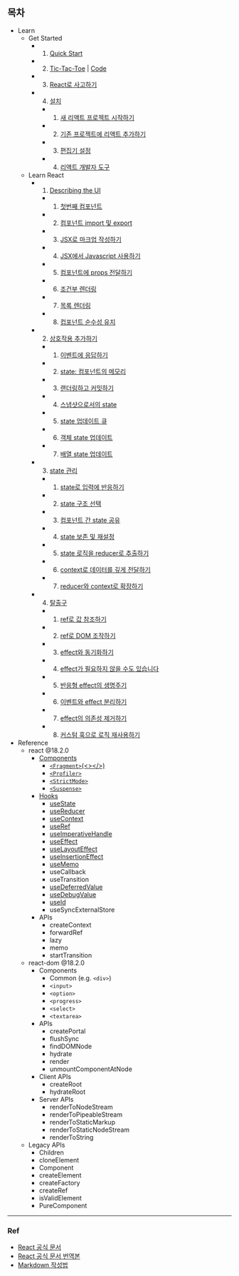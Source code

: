 ## 목차

- Learn
  - Get Started
    - 1. [Quick Start](https://github.com/rovin0805/React-Doc/blob/master/Learn/Get_Started/1.%20Quick_Start.md)
    - 2. [Tic-Tac-Toe](https://github.com/rovin0805/React-Doc/blob/master/Learn/Get_Started/2.%20Tic-Tac-Toe.md) | [Code](https://github.com/rovin0805/React-Doc/blob/master/Learn/Get_Started/2.%20Tic-Tac-Toe.js)
    - 3. [React로 사고하기](https://github.com/rovin0805/React-Doc/blob/master/Learn/Get_Started/3.%20React%EB%A1%9C%20%EC%82%AC%EA%B3%A0%ED%95%98%EA%B8%B0.md)
    - 4. [설치](https://github.com/rovin0805/React-Doc/blob/master/Learn/Get_Started/4.%EC%84%A4%EC%B9%98/4-0.%20%EC%84%A4%EC%B9%98.md)
      - 1. [새 리액트 프로젝트 시작하기](https://github.com/rovin0805/React-Doc/blob/master/Learn/Get_Started/4.%EC%84%A4%EC%B9%98/4-1.%20%EC%83%88%20%EB%A6%AC%EC%95%A1%ED%8A%B8%20%ED%94%84%EB%A1%9C%EC%A0%9D%ED%8A%B8%20%EC%8B%9C%EC%9E%91%ED%95%98%EA%B8%B0.md)
      - 2. [기존 프로젝트에 리액트 추가하기](https://github.com/rovin0805/React-Doc/blob/master/Learn/Get_Started/4.%EC%84%A4%EC%B9%98/4-2.%20%EA%B8%B0%EC%A1%B4%20%ED%94%84%EB%A1%9C%EC%A0%9D%ED%8A%B8%EC%97%90%20%EB%A6%AC%EC%95%A1%ED%8A%B8%20%EC%B6%94%EA%B0%80%ED%95%98%EA%B8%B0.md)
      - 3. [편집기 설정](https://github.com/rovin0805/React-Doc/blob/master/Learn/Get_Started/4.%EC%84%A4%EC%B9%98/4-3.%20%ED%8E%B8%EC%A7%91%EA%B8%B0%20%EC%84%A4%EC%A0%95.md)
      - 4. [리액트 개발자 도구](https://github.com/rovin0805/React-Doc/blob/master/Learn/Get_Started/4.%EC%84%A4%EC%B9%98/4-4.%20%EB%A6%AC%EC%95%A1%ED%8A%B8%20%EA%B0%9C%EB%B0%9C%EC%9E%90%20%EB%8F%84%EA%B5%AC.md)
  - Learn React
    - 1. [Describing the UI](https://github.com/rovin0805/React-Doc/blob/master/Learn/Learn_React/1.Describing_the_UI/1-0.%20%EA%B0%9C%EC%9A%94.md)
      - 1. [첫번째 컴포넌트](https://github.com/rovin0805/React-Doc/blob/master/Learn/Learn_React/1.Describing_the_UI/1-1.%20%EC%B2%AB%EB%B2%88%EC%A7%B8%20%EC%BB%B4%ED%8F%AC%EB%84%8C%ED%8A%B8%20.md)
      - 2. [컴포넌트 import 및 export](https://github.com/rovin0805/React-Doc/blob/master/Learn/Learn_React/1.Describing_the_UI/1-2.%20%EC%BB%B4%ED%8F%AC%EB%84%8C%ED%8A%B8%20import%20%EB%B0%8F%20export.md)
      - 3. [JSX로 마크업 작성하기](https://github.com/rovin0805/React-Doc/blob/master/Learn/Learn_React/1.Describing_the_UI/1-3.%20JSX%EB%A1%9C%20%EB%A7%88%ED%81%AC%EC%97%85%20%EC%9E%91%EC%84%B1%ED%95%98%EA%B8%B0.md)
      - 4. [JSX에서 Javascript 사용하기](https://github.com/rovin0805/React-Doc/blob/master/Learn/Learn_React/1.Describing_the_UI/1-4.%20JSX%EC%97%90%EC%84%9C%20JavaScript%20%EC%82%AC%EC%9A%A9%ED%95%98%EA%B8%B0.md)
      - 5. [컴포넌트에 props 전달하기](https://github.com/rovin0805/React-Doc/blob/master/Learn/Learn_React/1.Describing_the_UI/1-5.%20%EC%BB%B4%ED%8F%AC%EB%84%8C%ED%8A%B8%EC%97%90%20props%20%EC%A0%84%EB%8B%AC%ED%95%98%EA%B8%B0.md)
      - 6. [조건부 렌더링](https://github.com/rovin0805/React-Doc/blob/master/Learn/Learn_React/1.Describing_the_UI/1-6.%20%EC%A1%B0%EA%B1%B4%EB%B6%80%20%EB%A0%8C%EB%8D%94%EB%A7%81.md)
      - 7. [목록 렌더링](https://github.com/rovin0805/React-Doc/blob/master/Learn/Learn_React/1.Describing_the_UI/1-7.%20%EB%AA%A9%EB%A1%9D%20%EB%A0%8C%EB%8D%94%EB%A7%81.md)
      - 8. [컵포넌트 순수성 유지](https://github.com/rovin0805/React-Doc/blob/master/Learn/Learn_React/1.Describing_the_UI/1-8.%20%EC%BB%B4%ED%8F%AC%EB%84%8C%ED%8A%B8%20%EC%88%9C%EC%88%98%EC%84%B1%20%EC%9C%A0%EC%A7%80.md)
    - 2. [상호작용 추가하기](https://github.com/rovin0805/React-Doc/blob/master/Learn/Learn_React/2.%20%EC%83%81%ED%98%B8%EC%9E%91%EC%9A%A9%20%EC%B6%94%EA%B0%80%ED%95%98%EA%B8%B0/2-0.%20%EC%83%81%ED%98%B8%EC%9E%91%EC%9A%A9%20%EC%B6%94%EA%B0%80%ED%95%98%EA%B8%B0.md)
      - 1. [이벤트에 응답하기](https://github.com/rovin0805/React-Doc/blob/master/Learn/Learn_React/2.%20%EC%83%81%ED%98%B8%EC%9E%91%EC%9A%A9%20%EC%B6%94%EA%B0%80%ED%95%98%EA%B8%B0/2-1.%20%EC%9D%B4%EB%B2%A4%ED%8A%B8%EC%97%90%20%EC%9D%91%EB%8B%B5%ED%95%98%EA%B8%B0.md)
      - 2. [state: 컴포넌트의 메모리](https://github.com/rovin0805/React-Doc/blob/master/Learn/Learn_React/2.%20%EC%83%81%ED%98%B8%EC%9E%91%EC%9A%A9%20%EC%B6%94%EA%B0%80%ED%95%98%EA%B8%B0/2-2.%20State:%20%EC%BB%B4%ED%8F%AC%EB%84%8C%ED%8A%B8%EC%9D%98%20%EB%A9%94%EB%AA%A8%EB%A6%AC.md)
      - 3. [랜더링하고 커밋하기](https://github.com/rovin0805/React-Doc/blob/master/Learn/Learn_React/2.%20%EC%83%81%ED%98%B8%EC%9E%91%EC%9A%A9%20%EC%B6%94%EA%B0%80%ED%95%98%EA%B8%B0/2-3.%20%EB%A0%8C%EB%8D%94%EB%A7%81%ED%95%98%EA%B3%A0%20%EC%BB%A4%EB%B0%8B%ED%95%98%EA%B8%B0.md)
      - 4. [스냅샷으로서의 state](https://github.com/rovin0805/React-Doc/blob/master/Learn/Learn_React/2.%20%EC%83%81%ED%98%B8%EC%9E%91%EC%9A%A9%20%EC%B6%94%EA%B0%80%ED%95%98%EA%B8%B0/2-4.%20%EC%8A%A4%EB%83%85%EC%83%B7%EC%9C%BC%EB%A1%9C%EC%84%9C%EC%9D%98%20state.md)
      - 5. [state 업데이트 큐](https://github.com/rovin0805/React-Doc/blob/master/Learn/Learn_React/2.%20%EC%83%81%ED%98%B8%EC%9E%91%EC%9A%A9%20%EC%B6%94%EA%B0%80%ED%95%98%EA%B8%B0/2-5.%20state%20%EC%97%85%EB%8D%B0%EC%9D%B4%ED%8A%B8%20%ED%81%90.md)
      - 6. [객체 state 업데이트](https://github.com/rovin0805/React-Doc/blob/master/Learn/Learn_React/2.%20%EC%83%81%ED%98%B8%EC%9E%91%EC%9A%A9%20%EC%B6%94%EA%B0%80%ED%95%98%EA%B8%B0/2-6.%20%EA%B0%9D%EC%B2%B4%20state%20%EC%97%85%EB%8D%B0%EC%9D%B4%ED%8A%B8.md)
      - 7. [배열 state 업데이트](https://github.com/rovin0805/React-Doc/blob/master/Learn/Learn_React/2.%20%EC%83%81%ED%98%B8%EC%9E%91%EC%9A%A9%20%EC%B6%94%EA%B0%80%ED%95%98%EA%B8%B0/2-7.%20%EB%B0%B0%EC%97%B4%20state%20%EC%97%85%EB%8D%B0%EC%9D%B4%ED%8A%B8.md)
    - 3. [state 관리](https://github.com/rovin0805/React-Doc/blob/master/Learn/Learn_React/3.%20state%20%EA%B4%80%EB%A6%AC/3-0.state%20%EA%B4%80%EB%A6%AC.md)
      - 1. [state로 입력에 반응하기](https://github.com/rovin0805/React-Doc/blob/master/Learn/Learn_React/3.%20state%20%EA%B4%80%EB%A6%AC/3-1.%20state%EB%A1%9C%20%EC%9E%85%EB%A0%A5%EC%97%90%20%EB%B0%98%EC%9D%91%ED%95%98%EA%B8%B0.md)
      - 2. [state 구조 선택](https://github.com/rovin0805/React-Doc/blob/master/Learn/Learn_React/3.%20state%20%EA%B4%80%EB%A6%AC/3-2.%20State%20%EA%B5%AC%EC%A1%B0%20%EC%84%A0%ED%83%9D.md)
      - 3. [컴포넌트 간 state 공유](https://github.com/rovin0805/React-Doc/blob/master/Learn/Learn_React/3.%20state%20%EA%B4%80%EB%A6%AC/3-3.%20%EC%BB%B4%ED%8F%AC%EB%84%8C%ED%8A%B8%20%EA%B0%84%20state%20%EA%B3%B5%EC%9C%A0.md)
      - 4. [state 보존 및 재설정](https://github.com/rovin0805/React-Doc/blob/master/Learn/Learn_React/3.%20state%20%EA%B4%80%EB%A6%AC/3-4.%20state%20%EB%B3%B4%EC%A1%B4%20%EB%B0%8F%20%EC%9E%AC%EC%84%A4%EC%A0%95.md)
      - 5. [state 로직을 reducer로 추출하기](https://github.com/rovin0805/React-Doc/blob/master/Learn/Learn_React/3.%20state%20%EA%B4%80%EB%A6%AC/3-5.%20state%20%EB%A1%9C%EC%A7%81%EC%9D%84%20%EB%A6%AC%EB%93%80%EC%84%9C%EB%A1%9C%20%EC%B6%94%EC%B6%9C%ED%95%98%EA%B8%B0.md)
      - 6. [context로 데이터를 깊게 전달하기](https://github.com/rovin0805/React-Doc/blob/master/Learn/Learn_React/3.%20state%20%EA%B4%80%EB%A6%AC/3-6.%20%EC%BB%A8%ED%85%8D%EC%8A%A4%ED%8A%B8%EB%A1%9C%20%EB%8D%B0%EC%9D%B4%ED%84%B0%EB%A5%BC%20%EA%B9%8A%EA%B2%8C%20%EC%A0%84%EB%8B%AC%ED%95%98%EA%B8%B0.md)
      - 7. [reducer와 context로 확장하기](https://github.com/rovin0805/React-Doc/blob/master/Learn/Learn_React/3.%20state%20%EA%B4%80%EB%A6%AC/3-7.%20Reducer%EC%99%80%20Context%EB%A1%9C%20%ED%99%95%EC%9E%A5%ED%95%98%EA%B8%B0.md)
    - 4. [탈출구](https://github.com/rovin0805/React-Doc/blob/master/Learn/Learn_React/4.%20%ED%83%88%EC%B6%9C%EA%B5%AC/0.%20%ED%83%88%EC%B6%9C%EA%B5%AC.md)
      - 1. [ref로 값 참조하기](https://github.com/rovin0805/React-Doc/blob/master/Learn/Learn_React/4.%20%ED%83%88%EC%B6%9C%EA%B5%AC/4-1.%20Ref%EB%A1%9C%20%EA%B0%92%20%EC%B0%B8%EC%A1%B0%ED%95%98%EA%B8%B0.md)
      - 2. [ref로 DOM 조작하기](https://github.com/rovin0805/React-Doc/blob/master/Learn/Learn_React/4.%20%ED%83%88%EC%B6%9C%EA%B5%AC/4-2.%20ref%EB%A1%9C%20DOM%20%20%EC%A1%B0%EC%9E%91%ED%95%98%EA%B8%B0.md)
      - 3. [effect와 동기화하기](https://github.com/rovin0805/React-Doc/blob/master/Learn/Learn_React/4.%20%ED%83%88%EC%B6%9C%EA%B5%AC/4-3.%20Effect%EC%99%80%20%EB%8F%99%EA%B8%B0%ED%99%94%ED%95%98%EA%B8%B0.md)
      - 4. [effect가 필요하지 않을 수도 있습니다](https://github.com/rovin0805/React-Doc/blob/master/Learn/Learn_React/4.%20%ED%83%88%EC%B6%9C%EA%B5%AC/4-4.%20Effect%EA%B0%80%20%ED%95%84%EC%9A%94%ED%95%98%EC%A7%80%20%EC%95%8A%EC%9D%84%20%EC%88%98%EB%8F%84%20%EC%9E%88%EC%8A%B5%EB%8B%88%EB%8B%A4.md)
      - 5. [반응형 effect의 생명주기](https://github.com/rovin0805/React-Doc/blob/master/Learn/Learn_React/4.%20%ED%83%88%EC%B6%9C%EA%B5%AC/4-5.%20%EB%B0%98%EC%9D%91%ED%98%95%20effect%EC%9D%98%20%EC%83%9D%EB%AA%85%EC%A3%BC%EA%B8%B0.md)
      - 6. [이벤트와 effect 분리하기](https://github.com/rovin0805/React-Doc/blob/master/Learn/Learn_React/4.%20%ED%83%88%EC%B6%9C%EA%B5%AC/4-6.%20%EC%9D%B4%EB%B2%A4%ED%8A%B8%EC%99%80%20Effect%20%EB%B6%84%EB%A6%AC%ED%95%98%EA%B8%B0.md)
      - 7. [effect의 의존성 제거하기](https://github.com/rovin0805/React-Doc/blob/master/Learn/Learn_React/4.%20%ED%83%88%EC%B6%9C%EA%B5%AC/4-7.%20Effect%20%EC%9D%98%EC%A1%B4%EC%84%B1%20%EC%A0%9C%EA%B1%B0%ED%95%98%EA%B8%B0.md)
      - 8. [커스텀 훅으로 로직 재사용하기](https://github.com/rovin0805/React-Doc/blob/master/Learn/Learn_React/4.%20%ED%83%88%EC%B6%9C%EA%B5%AC/4-8.%20%EC%BB%A4%EC%8A%A4%ED%85%80%20%ED%9B%85%EC%9C%BC%EB%A1%9C%20%EB%A1%9C%EC%A7%81%20%EC%9E%AC%EC%82%AC%EC%9A%A9%ED%95%98%EA%B8%B0.md)
- Reference
  - react @18.2.0
    - [Components](https://github.com/rovin0805/React-Doc/blob/master/Reference/react%20%4018.2.0/Components/0.%20Components.md)
      - [`<Fragment>`(<></>)](https://github.com/rovin0805/React-Doc/blob/master/Reference/react%20%4018.2.0/Components/1.%20%3CFragment%3E.md)
      - [`<Profiler>`](https://github.com/rovin0805/React-Doc/blob/master/Reference/react%20%4018.2.0/Components/2.%20%3CProfiler%3E.md)
      - [`<StrictMode>`](https://github.com/rovin0805/React-Doc/blob/master/Reference/react%20%4018.2.0/Components/3.%20%3CStrictMode%3E.md)
      - [`<Suspense>`](https://github.com/rovin0805/React-Doc/blob/master/Reference/react%20%4018.2.0/Components/4.%20%3CSuspense%3E.md)
    - [Hooks](https://github.com/rovin0805/React-Doc/blob/master/Reference/react%20%4018.2.0/Hooks/0.%20Hooks.md)
      - [useState](https://github.com/rovin0805/React-Doc/blob/master/Reference/react%20%4018.2.0/Hooks/1.%20useState.md)
      - [useReducer](https://github.com/rovin0805/React-Doc/blob/master/Reference/react%20%4018.2.0/Hooks/2.%20useReducer.md)
      - [useContext](https://github.com/rovin0805/React-Doc/blob/master/Reference/react%20%4018.2.0/Hooks/3.%20useContext.md)
      - [useRef](https://github.com/rovin0805/React-Doc/blob/master/Reference/react%20%4018.2.0/Hooks/4.%20useRef.md)
      - [useImperativeHandle](https://github.com/rovin0805/React-Doc/blob/master/Reference/react%20%4018.2.0/Hooks/5.%20useImperativeHandle.md)
      - [useEffect](https://github.com/rovin0805/React-Doc/blob/master/Reference/react%20%4018.2.0/Hooks/6.%20useEffect.md)
      - [useLayoutEffect](https://github.com/rovin0805/React-Doc/blob/master/Reference/react%20%4018.2.0/Hooks/7.%20useLayoutEffect.md)
      - [useInsertionEffect](https://github.com/rovin0805/React-Doc/blob/master/Reference/react%20%4018.2.0/Hooks/8.%20useInsertionEffect.md)
      - [useMemo](https://github.com/rovin0805/React-Doc/blob/master/Reference/react%20%4018.2.0/Hooks/9.%20useMemo.md)
      - useCallback
      - useTransition
      - [useDeferredValue](https://github.com/rovin0805/React-Doc/blob/master/Reference/react%20%4018.2.0/Hooks/12.%20useDeferredValue.md)
      - [useDebugValue](https://github.com/rovin0805/React-Doc/blob/master/Reference/react%20%4018.2.0/Hooks/13.%20useDebugValue.md)
      - [useId](https://github.com/rovin0805/React-Doc/blob/master/Reference/react%20%4018.2.0/Hooks/14.%20useId.md)
      - useSyncExternalStore
    - APIs
      - createContext
      - forwardRef
      - lazy
      - memo
      - startTransition
  - react-dom @18.2.0
    - Components
      - Common (e.g. `<div>`)
      - `<input>`
      - `<option>`
      - `<progress>`
      - `<select>`
      - `<textarea>`
    - APIs
      - createPortal
      - flushSync
      - findDOMNode
      - hydrate
      - render
      - unmountComponentAtNode
    - Client APIs
      - createRoot
      - hydrateRoot
    - Server APIs
      - renderToNodeStream
      - renderToPipeableStream
      - renderToStaticMarkup
      - renderToStaticNodeStream
      - renderToString
  - Legacy APIs
    - Children
    - cloneElement
    - Component
    - createElement
    - createFactory
    - createRef
    - isValidElement
    - PureComponent

---

### Ref

- [React 공식 문서](https://react.dev/)
- [React 공식 문서 번역본](https://roy-jung.notion.site/ceafe6c9d0d24e3aae51199dbea133ca)
- [Markdown 작성법](https://gist.github.com/ihoneymon/652be052a0727ad59601)
